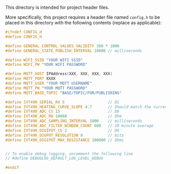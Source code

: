 
This directory is intended for project header files.

More specifically, this project requires a header file named `config.h` to be placed in this directory with the following contents (replace as applicable):

```cpp
#ifndef CONFIG_H
#define CONFIG_H

#define GENERAL_CONTROL_VALUES_VALIDITY 360 * 1000
#define GENERAL_STATE_PUBLISH_INTERVAL 10000 // milliseconds

#define WIFI_SSID "YOUR WIFI SSID"
#define WIFI_PW "YOUR WIFI PASSWORD"

#define MQTT_HOST IPAddress(XXX, XXX, XXX, XXX)
#define MQTT_PORT XXXX
#define MQTT_USER "YOUR MQTT USERNAME"
#define MQTT_PW "YOUR MQTT PASSWORD"
#define MQTT_BASE_TOPIC "BASE/TOPIC/FOR/PUBLISHING"

#define IVT490_SERIAL_RX 5                   // D1
#define IVT490_HEATING_CURVE_SLOPE 4.7       // Should match the current configuration on your IVT490
#define IVT490_ADC_CS 15                     // D8
#define IVT490_ADC_R0 10000                  // Ohm
#define IVT490_ADC_SAMPLING_INTERVAL 1000    // milliseconds
#define IVT490_ADC_FILTER_WINDOW_COUNT 600   // 10 minute average
#define IVT490_DIGIPOT_CS 2                  // D4
#define IVT490_DIGPOT_RESOLUTION 8           // bits
#define IVT490_DIGIPOT_MAX_RESISTANCE 100000 // Ohms


// To enable debug logging, uncomment the following line
// #define DEBUGLOG_DEFAULT_LOG_LEVEL_DEBUG

#endif
```

